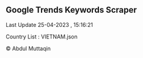 

## Google Trends Keywords Scraper 
 
Last Update 25-04-2023 , 15:16:21

Country List :
VIETNAM.json



© Abdul Muttaqin 
